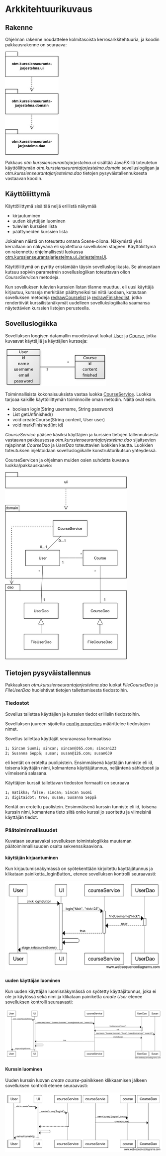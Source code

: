 # Arkkitehtuurikuvaus

## Rakenne

Ohjelman rakenne noudattelee kolmitasoista kerrosarkkitehtuuria, ja koodin 
pakkausrakenne on seuraava:

![kuva pakkausrakenne](https://github.com/lchz/otm-harjoitustyo/blob/master/Kurssien_seurantajarjestelma/dokumentaatio/kuvat/pakkausrakenne.jpg)

Pakkaus _otm.kurssienseurantajarjestelma.ui_ sisältää JavaFX:llä toteutetun 
käyttöliittymän _otm.kurssienseurantajarjestelma.domain_ sovelluslogiigan ja 
_otm.kurssienseurantajarjestelma.dao_ tietojen pysyväistallennuksesta 
vastaavan koodin.

## Käyttöliittymä

Käyttöliittymä sisältää neljä erillistä näkymää

- kirjautuminen
- uuden käyttäjän luominen
- tulevien kurssien lista
- päättyneiden kurssien lista

Jokainen näistä on toteutettu omana Scene-oliona. Näkymistä yksi kerrallaan on 
näkyvänä eli sijoitettuna sovelluksen stageen. Käyttöliittymä on rakennettu 
ohjelmallisesti luokassa [otm.kurssienseurantajarjestelma.ui.JarjestelmaUi](https://github.com/lchz/otm-harjoitustyo/blob/master/Kurssien_seurantajarjestelma/src/main/java/otm/kurssienseurantajarjestelma/ui/JarjestelmaUi.java). 

Käyttöliittymä on pyritty eristämään täysin sovelluslogiikasta. Se ainoastaan 
kutsuu sopivin parametrein sovelluslogiikan toteuttavan olion _CourseServicen_ 
metodeja.

Kun sovelluksen tulevien kurssien listan tilanne muuttuu, eli uusi käyttäjä 
kirjautuu, kursseja merkitään päättyneiksi tai niitä luodaan, kutsutaan 
sovelluksen metodeja [redrawCourselist](https://github.com/lchz/otm-harjoitustyo/blob/master/Kurssien_seurantajarjestelma/src/main/java/otm/kurssienseurantajarjestelma/ui/JarjestelmaUi.java#L290) 
ja [redrawFinishedlist](https://github.com/lchz/otm-harjoitustyo/blob/master/Kurssien_seurantajarjestelma/src/main/java/otm/kurssienseurantajarjestelma/ui/JarjestelmaUi.java#L305), 
jotka renderöivät kurssilistanäkymät uudelleen sovellukslogiikalta saamansa 
näytettävien kurssien listojen perusteella.

## Sovelluslogiikka

Sovelluksen loogisen datamallin muodostavat luokat [User](https://github.com/lchz/otm-harjoitustyo/blob/master/Kurssien_seurantajarjestelma/src/main/java/otm/kurssienseurantajarjestelma/domain/User.java) 
ja [Course](https://github.com/lchz/otm-harjoitustyo/blob/master/Kurssien_seurantajarjestelma/src/main/java/otm/kurssienseurantajarjestelma/domain/Course.java), 
jotka kuvaavat käyttäjiä ja käyttäjien kursseja:

![kuva luokkakaaviosta](https://github.com/lchz/otm-harjoitustyo/blob/master/Kurssien_seurantajarjestelma/dokumentaatio/kuvat/luokkakaavio.jpg)

Toiminnallisista kokonaisuuksista vastaa luokka [CourseService](https://github.com/lchz/otm-harjoitustyo/blob/master/Kurssien_seurantajarjestelma/src/main/java/otm/kurssienseurantajarjestelma/domain/CourseService.java). 
Luokka tarjoaa kaikille käyttöliittymän toiminnoille oman metodin. 
Näitä ovat esim.

- boolean login(String username, String password)
- List getUnfinished()
- void createCourse(String content, User user)
- void markFinished(int id)

_CourseService_ pääsee käsiksi käyttäjien ja kurssien tietojen tallennuksesta 
vastaavan pakkausessa _otm.kurssienseurantajarjestelma.dao_ sijaitsevien 
rajapinnat _CourseDao_ ja _UserDao_ toteuttavien luokkien kautta. 
Luokkien toteutuksen injektoidaan sovelluslogiikalle konstruktorikutsun 
yhteydessä.

CourseServicen ja ohjelman muiden osien suhdetta kuvaava luokka/pakkauskaavio:

![kuva pakkauskaavio](https://github.com/lchz/otm-harjoitustyo/blob/master/Kurssien_seurantajarjestelma/dokumentaatio/kuvat/pakkauskaavio.jpg)

## Tietojen pysyväistallennus

Pakkauksen _otm.kurssienseurantajarjestelma.dao_ luokat _FileCourseDao_ ja 
_FileUserDao_ huolehtivat tietojen tallettamisesta tiedostoihin.

### Tiedostot

Sovellus tallettaa käyttäjien ja kurssien tiedot erillisiin tiedostoihin.

Sovelluksen juureen sijoitettu [config.properties](https://github.com/lchz/otm-harjoitustyo/blob/master/Kurssien_seurantajarjestelma/config.properties)
määrittelee tiedostojen nimet.

Sovellus tallettaa käyttäjät seuraavassa formaatissa

	1; Sincan Suomi; sincan; sincan@365.com; sincan123
	2; Susanna Seppä; susan; susan@126.com; susan639

eli kentät on eroteltu puolipistein. Ensimmäisenä käyttäjän tunniste eli id, 
toisena käyttäjän nimi, kolmantena käyttäjätunnus, neljäntenä sähköposti ja 
viimeisenä salasana.

Käyttäjien kurssit tallettavan tiedoston formaatti on seuraava

	1; matikka; false; sincan; Sincan Suomi
	2; digitaidot; true; susan; Susanna Seppä

Kentät on eroteltu puolistein. Ensimmäisenä kurssin tunniste eli id, 
toisena kurssin nimi, komantena tieto siitä onko kurssi jo suoritettu ja 
viimeisinä käyttäjän tiedot. 

### Päätoiminnallisuudet

Kuvataan seuraavaksi sovelluksen toimintalogiikka muutaman 
päätoiminnallisuuden osalta sekvenssikaaviona.

#### käyttäjän kirjaantuminen

Kun kirjautumisnäkymässä on syötekenttään kirjoitettu käyttäjätunnus ja 
klikataan painiketta_loginButton_ etenee sovelluksen kontrolli seuraavasti:

![kuva kirjautumisesta](https://github.com/lchz/otm-harjoitustyo/blob/master/Kurssien_seurantajarjestelma/dokumentaatio/kuvat/arkki-kirjautuminen.png)

#### uuden käyttäjän luominen

Kun uuden käyttäjän luomisnäkymässä on syötetty käyttäjätunnus, joka ei ole 
jo käytössä sekä nimi ja klikataan painiketta _create User_ etenee sovelluksen 
kontrolli seuraavasti:

![kuva käyttäjän luomisesta](https://github.com/lchz/otm-harjoitustyo/blob/master/Kurssien_seurantajarjestelma/dokumentaatio/kuvat/arkki-kayttjanluominen.png)

#### Kurssin luominen

Uuden kurssin luovan _create course_-painikkeen klikkaamisen jälkeen sovelluksen
kontrolli etenee seuraavasti:

![kuva kurssin luomisesta](https://github.com/lchz/otm-harjoitustyo/blob/master/Kurssien_seurantajarjestelma/dokumentaatio/kuvat/arkki-kurssinluominen.png) 
